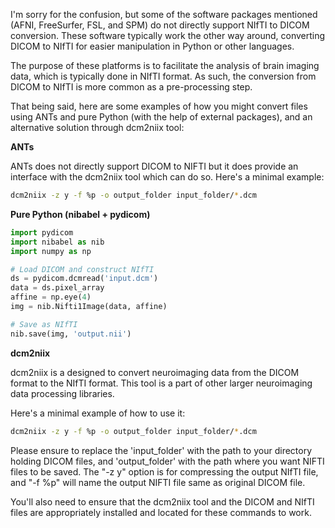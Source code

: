 I'm sorry for the confusion, but some of the software packages mentioned (AFNI, FreeSurfer, FSL, and SPM) do not directly support NIfTI to DICOM conversion. These software typically work the other way around, converting DICOM to NIfTI for easier manipulation in Python or other languages.

The purpose of these platforms is to facilitate the analysis of brain imaging data, which is typically done in NIfTI format. As such, the conversion from DICOM to NIfTI is more common as a pre-processing step.

That being said, here are some examples of how you might convert files using ANTs and pure Python (with the help of external packages), and an alternative solution through dcm2niix tool:

**ANTs**

ANTs does not directly support DICOM to NIFTI but it does provide an interface with the dcm2niix tool which can do so. Here's a minimal example:

```bash
dcm2niix -z y -f %p -o output_folder input_folder/*.dcm
```

**Pure Python (nibabel + pydicom)**

```python
import pydicom
import nibabel as nib
import numpy as np

# Load DICOM and construct NIfTI
ds = pydicom.dcmread('input.dcm')
data = ds.pixel_array
affine = np.eye(4)
img = nib.Nifti1Image(data, affine)

# Save as NIfTI
nib.save(img, 'output.nii')
```

**dcm2niix**

dcm2niix is a designed to convert neuroimaging data from the DICOM format to the NIfTI format. This tool is a part of other larger neuroimaging data processing libraries.

Here's a minimal example of how to use it:

```bash
dcm2niix -z y -f %p -o output_folder input_folder/*.dcm
```
Please ensure to replace the 'input_folder' with the path to your directory holding DICOM files, and 'output_folder' with the path where you want NIFTI files to be saved.
The "-z y" option is for compressing the output NIfTI file, and "-f %p" will name the output NIFTI file same as original DICOM file.

You'll also need to ensure that the dcm2niix tool and the DICOM and NIfTI files are appropriately installed and located for these commands to work.